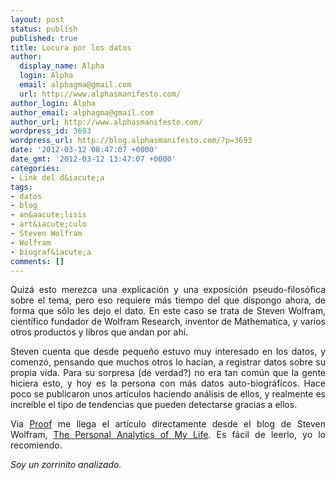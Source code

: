```yaml
---
layout: post
status: publish
published: true
title: Locura por los datos
author:
  display_name: Alpha
  login: Alpha
  email: alphagma@gmail.com
  url: http://www.alphasmanifesto.com/
author_login: Alpha
author_email: alphagma@gmail.com
author_url: http://www.alphasmanifesto.com/
wordpress_id: 3693
wordpress_url: http://blog.alphasmanifesto.com/?p=3693
date: '2012-03-12 08:47:07 +0000'
date_gmt: '2012-03-12 13:47:07 +0000'
categories:
- Link del d&iacute;a
tags:
- datos
- blog
- an&aacute;lisis
- art&iacute;culo
- Steven Wolfram
- Wolfram
- biograf&iacute;a
comments: []
---
```

<p style="text-align: justify;">Quiz&aacute; esto merezca una explicaci&oacute;n y una exposici&oacute;n pseudo-filos&oacute;fica sobre el tema, pero eso requiere m&aacute;s tiempo del que dispongo ahora, de forma que s&oacute;lo les dejo el dato. En este caso se trata de Steven Wolfram, cient&iacute;fico fundador de Wolfram Research, inventor de Mathematica, y varios otros productos y libros que andan por ah&iacute;.</p>
<p style="text-align: justify;">Steven cuenta que desde peque&ntilde;o estuvo muy interesado en los datos, y comenz&oacute;, pensando que muchos otros lo hac&iacute;an, a registrar datos sobre su propia vida. Para su sorpresa (de verdad?) no era tan com&uacute;n que la gente hiciera esto, y hoy es la persona con m&aacute;s datos auto-biogr&aacute;ficos. Hace poco se publicaron unos art&iacute;culos haciendo an&aacute;lisis de ellos, y realmente es incre&iacute;ble el tipo de tendencias que pueden detectarse gracias a ellos.</p>
<p style="text-align: justify;">Via <a href="http://proofmathisbeautiful.tumblr.com/post/19073118380/poptech-steven-wolfram-the-personal-analytics">Proof</a> me llega el art&iacute;culo directamente desde el blog de Steven Wolfram, <a href="http://blog.stephenwolfram.com/2012/03/the-personal-analytics-of-my-life/">The Personal Analytics of My Life</a>. Es f&aacute;cil de leerlo, yo lo recomiendo.</p>
<p style="text-align: justify;"><em>Soy un zorrinito analizado.</em></p>
